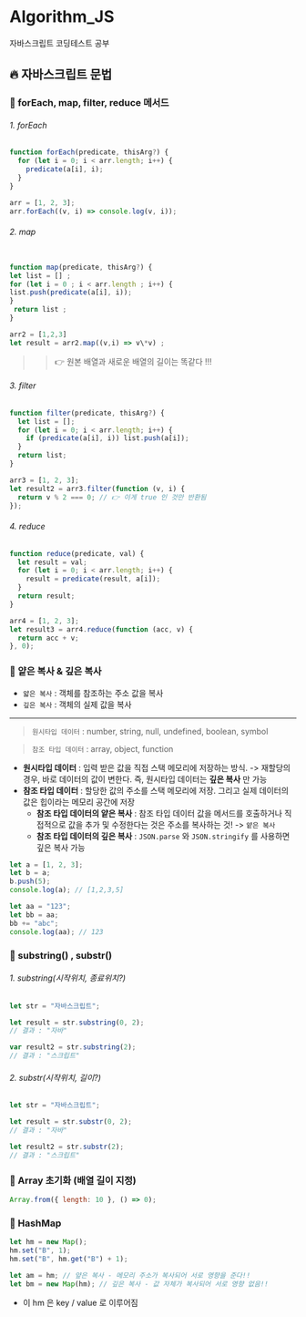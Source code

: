 # Algorithm_JS

자바스크립트 코딩테스트 공부

## 🔥 자바스크립트 문법

### 👀 forEach, map, filter, reduce 메서드

###### 1. forEach

```js
function forEach(predicate, thisArg?) {
  for (let i = 0; i < arr.length; i++) {
    predicate(a[i], i);
  }
}

arr = [1, 2, 3];
arr.forEach((v, i) => console.log(v, i));
```

###### 2. map

```js

function map(predicate, thisArg?) {
let list = [] ;
for (let i = 0 ; i < arr.length ; i++) {
list.push(predicate(a[i], i));
}
 return list ;
}

arr2 = [1,2,3]
let result = arr2.map((v,i) => v\*v) ;
```

> > 👉 원본 배열과 새로운 배열의 길이는 똑같다 !!!

###### 3. filter

```js
function filter(predicate, thisArg?) {
  let list = [];
  for (let i = 0; i < arr.length; i++) {
    if (predicate(a[i], i)) list.push(a[i]);
  }
  return list;
}

arr3 = [1, 2, 3];
let result2 = arr3.filter(function (v, i) {
  return v % 2 === 0; // 👉 이게 true 인 것만 반환됨
});
```

###### 4. reduce

```js
function reduce(predicate, val) {
  let result = val;
  for (let i = 0; i < arr.length; i++) {
    result = predicate(result, a[i]);
  }
  return result;
}

arr4 = [1, 2, 3];
let result3 = arr4.reduce(function (acc, v) {
  return acc + v;
}, 0);
```

### 👀 얕은 복사 & 깊은 복사

- `얇은 복사` : 객체를 참조하는 주소 값을 복사
- `깊은 복사` : 객체의 실제 값을 복사

---

> `원시타입 데이터` : number, string, null, undefined, boolean, symbol

> `참조 타입 데이터` : array, object, function

- **원시타입 데이터** : 입력 받은 값을 직접 스택 메모리에 저장하는 방식. -> 재할당의 경우, 바로 데이터의 값이 변한다. 즉, 원시타입 데이터는 **깊은 복사** 만 가능
- **참조 타입 데이터** : 할당한 값의 주소를 스택 메모리에 저장. 그리고 실제 데이터의 값은 힙이라는 메모리 공간에 저장
  - **참조 타입 데이터의 얕은 복사** : 참조 타입 데이터 값을 메서드를 호출하거나 직접적으로 값을 추가 및 수정한다는 것은 주소를 복사하는 것! -> `얕은 복사`
  - **참조 타입 데이터의 깊은 복사** : `JSON.parse` 와 `JSON.stringify` 를 사용하면 깊은 복사 가능

```js
let a = [1, 2, 3];
let b = a;
b.push(5);
console.log(a); // [1,2,3,5]

let aa = "123";
let bb = aa;
bb += "abc";
console.log(aa); // 123
```

### 👀 substring() , substr()

###### 1. substring(시작위치, 종료위치?)

```js
let str = "자바스크립트";

let result = str.substring(0, 2);
// 결과 : "자바"

var result2 = str.substring(2);
// 결과 : "스크립트"
```

###### 2. substr(시작위치, 길이?)

```js
let str = "자바스크립트";

let result = str.substr(0, 2);
// 결과 : "자바"

let result2 = str.substr(2);
// 결과 : "스크립트"
```

### 👀 Array 초기화 (배열 길이 지정)

```js
Array.from({ length: 10 }, () => 0);
```

### 👀 HashMap

```js
let hm = new Map();
hm.set("B", 1);
hm.set("B", hm.get("B") + 1);

let am = hm; // 얖은 복사 - 메모리 주소가 복사되어 서로 영향을 준다!!
let bm = new Map(hm); // 깊은 복사 - 값 자체가 복사되어 서로 영향 없음!!
```

- 이 hm 은 key / value 로 이루어짐
